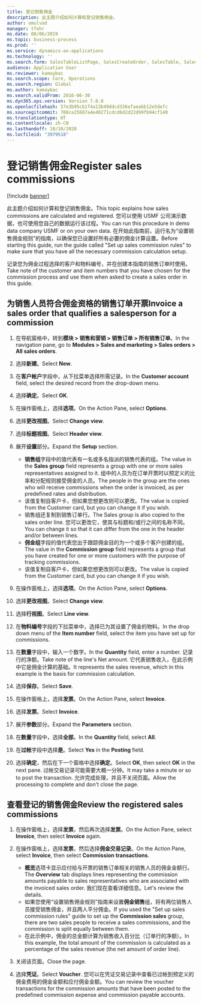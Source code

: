 ```yaml
---
title: 登记销售佣金
description: 此主题介绍如何计算和登记销售佣金。
author: omulvad
manager: tfehr
ms.date: 08/06/2019
ms.topic: business-process
ms.prod: ''
ms.service: dynamics-ax-applications
ms.technology: ''
ms.search.form: SalesTableListPage, SalesCreateOrder, SalesTable, SalesEditLines,  CustInvoiceJournal, CommissionTrans, LedgerTransVoucher, CustClassificationGroup
audience: Application User
ms.reviewer: kamaybac
ms.search.scope: Core, Operations
ms.search.region: Global
ms.author: kamaybac
ms.search.validFrom: 2016-06-30
ms.dyn365.ops.version: Version 7.0.0
ms.openlocfilehash: 57e3b95cb1f4a13b49ddcd336efaeabb12e5defc
ms.sourcegitcommit: 708ca25687a4e48271cdcd6d2d22d99fb94cf140
ms.translationtype: HT
ms.contentlocale: zh-CN
ms.lasthandoff: 10/10/2020
ms.locfileid: "3979518"
---
```

# <a name="register-sales-commissions"></a><span data-ttu-id="41791-103">登记销售佣金</span><span class="sxs-lookup"><span data-stu-id="41791-103">Register sales commissions</span></span>

[!include [banner](../../includes/banner.md)]

<span data-ttu-id="41791-104">此主题介绍如何计算和登记销售佣金。</span><span class="sxs-lookup"><span data-stu-id="41791-104">This topic explains how sales commissions are calculated and registered.</span></span> <span data-ttu-id="41791-105">您可以使用 USMF 公司演示数据，也可使用您自己的数据运行该过程。</span><span class="sxs-lookup"><span data-stu-id="41791-105">You can run this procedure in demo data company USMF or on your own data.</span></span> <span data-ttu-id="41791-106">在开始此指南前，运行名为“设置销售佣金规则”的指南，以确保您已设置好所有必要的佣金计算设置。</span><span class="sxs-lookup"><span data-stu-id="41791-106">Before starting this guide, run the guide called "Set up sales commission rules" to make sure that you have all the necessary commission calculation setup.</span></span>

<span data-ttu-id="41791-107">记录您为佣金过程选择的客户和物料编号，并在创建本指南的销售订单时使用。</span><span class="sxs-lookup"><span data-stu-id="41791-107">Take note of the customer and item numbers that you have chosen for the commission process and use them when asked to create a sales order in this guide.</span></span>


## <a name="invoice-a-sales-order-that-qualifies-a-salesperson-for-a-commission"></a><span data-ttu-id="41791-108">为销售人员符合佣金资格的销售订单开票</span><span class="sxs-lookup"><span data-stu-id="41791-108">Invoice a sales order that qualifies a salesperson for a commission</span></span>
1. <span data-ttu-id="41791-109">在导航窗格中，转到**模块 > 销售和营销 > 销售订单 > 所有销售订单**。</span><span class="sxs-lookup"><span data-stu-id="41791-109">In the navigation pane, go to **Modules > Sales and marketing > Sales orders > All sales orders**.</span></span>
2. <span data-ttu-id="41791-110">选择**新建**。</span><span class="sxs-lookup"><span data-stu-id="41791-110">Select **New**.</span></span>
3. <span data-ttu-id="41791-111">在**客户帐户**字段中，从下拉菜单选择所需记录。</span><span class="sxs-lookup"><span data-stu-id="41791-111">In the **Customer account** field, select the desired record from the drop-down menu.</span></span>
4. <span data-ttu-id="41791-112">选择**确定**。</span><span class="sxs-lookup"><span data-stu-id="41791-112">Select **OK**.</span></span>
5. <span data-ttu-id="41791-113">在操作窗格上，选择**选项**。</span><span class="sxs-lookup"><span data-stu-id="41791-113">On the Action Pane, select **Options**.</span></span>
6. <span data-ttu-id="41791-114">选择**更改视图**。</span><span class="sxs-lookup"><span data-stu-id="41791-114">Select **Change view**.</span></span>
7. <span data-ttu-id="41791-115">选择**标题视图**。</span><span class="sxs-lookup"><span data-stu-id="41791-115">Select **Header view**.</span></span>
8. <span data-ttu-id="41791-116">展开**设置**部分。</span><span class="sxs-lookup"><span data-stu-id="41791-116">Expand the **Setup** section.</span></span>

    - <span data-ttu-id="41791-117">**销售组**字段中的值代表有一名或多名指派的销售代表的组。</span><span class="sxs-lookup"><span data-stu-id="41791-117">The value in the **Sales group** field represents a group with one or more sales representatives assigned to it.</span></span> <span data-ttu-id="41791-118">组中的人员为在订单开票时以预定义的比率和分配规则接受佣金的人员。</span><span class="sxs-lookup"><span data-stu-id="41791-118">The people in the group are the ones who will receive commissions when the order is invoiced, as per predefined rates and distribution.</span></span>   
    - <span data-ttu-id="41791-119">该值复制自客户卡，但如果您想更改则可以更改。</span><span class="sxs-lookup"><span data-stu-id="41791-119">The value is copied from the Customer card, but you can change it if you wish.</span></span>  
    - <span data-ttu-id="41791-120">销售组还复制到销售订单行。</span><span class="sxs-lookup"><span data-stu-id="41791-120">The Sales group is also copied to the sales order line.</span></span> <span data-ttu-id="41791-121">您可以更改它，使其与标题和/或行之间的名称不同。</span><span class="sxs-lookup"><span data-stu-id="41791-121">You can change it so that it can differ from the one in the header and/or between lines.</span></span>  
    - <span data-ttu-id="41791-122">**佣金组**字段的值代表您出于跟踪佣金目的为一个或多个客户创建的组。</span><span class="sxs-lookup"><span data-stu-id="41791-122">The value in the **Commission group** field represents a group that you have created for one or more customers with the purpose of tracking commissions.</span></span>   
    - <span data-ttu-id="41791-123">该值复制自客户卡，但如果您想更改则可以更改。</span><span class="sxs-lookup"><span data-stu-id="41791-123">The value is copied from the Customer card, but you can change it if you wish.</span></span>   

9. <span data-ttu-id="41791-124">在操作窗格上，选择**选项**。</span><span class="sxs-lookup"><span data-stu-id="41791-124">On the Action Pane, select **Options**.</span></span>
10. <span data-ttu-id="41791-125">选择**更改视图**。</span><span class="sxs-lookup"><span data-stu-id="41791-125">Select **Change view**.</span></span>
11. <span data-ttu-id="41791-126">选择**行视图**。</span><span class="sxs-lookup"><span data-stu-id="41791-126">Select **Line view**.</span></span>
12. <span data-ttu-id="41791-127">在**物料编号**字段的下拉菜单中，选择已为其设置了佣金的物料。</span><span class="sxs-lookup"><span data-stu-id="41791-127">In the drop down menu of the **Item number** field, select the item you have set up for commissions.</span></span> 
13. <span data-ttu-id="41791-128">在**数量**字段中，输入一个数字。</span><span class="sxs-lookup"><span data-stu-id="41791-128">In the **Quantity** field, enter a number.</span></span> <span data-ttu-id="41791-129">记录行的净额。</span><span class="sxs-lookup"><span data-stu-id="41791-129">Take note of the line's Net amount.</span></span> <span data-ttu-id="41791-130">它代表销售收入，在此示例中它是佣金计算的基础。</span><span class="sxs-lookup"><span data-stu-id="41791-130">It represents the sales revenue, which in this example is the basis for commission calculation.</span></span>  
14. <span data-ttu-id="41791-131">选择**保存**。</span><span class="sxs-lookup"><span data-stu-id="41791-131">Select **Save**.</span></span>
15. <span data-ttu-id="41791-132">在操作窗格上，选择**发票**。</span><span class="sxs-lookup"><span data-stu-id="41791-132">On the Action Pane, select **Invoice**.</span></span>
16. <span data-ttu-id="41791-133">选择**发票**。</span><span class="sxs-lookup"><span data-stu-id="41791-133">Select **Invoice**.</span></span>
17. <span data-ttu-id="41791-134">展开**参数**部分。</span><span class="sxs-lookup"><span data-stu-id="41791-134">Expand the **Parameters** section.</span></span>
18. <span data-ttu-id="41791-135">在**数量**字段中，选择**全部**。</span><span class="sxs-lookup"><span data-stu-id="41791-135">In the **Quantity** field, select **All**.</span></span>
19. <span data-ttu-id="41791-136">在**过帐**字段中选择**是**。</span><span class="sxs-lookup"><span data-stu-id="41791-136">Select **Yes** in the **Posting** field.</span></span>
20. <span data-ttu-id="41791-137">选择**确定**，然后在下一个窗格中选择**确定**。</span><span class="sxs-lookup"><span data-stu-id="41791-137">Select **OK**, then select **OK** in the next pane.</span></span> <span data-ttu-id="41791-138">过帐交易记录可能需要大概一分钟。</span><span class="sxs-lookup"><span data-stu-id="41791-138">It may take a minute or so to post the transaction.</span></span> <span data-ttu-id="41791-139">允许完成处理，并且不关闭页面。</span><span class="sxs-lookup"><span data-stu-id="41791-139">Allow the processing to complete and don't close the page.</span></span>  

## <a name="review-the-registered-sales-commissions"></a><span data-ttu-id="41791-140">查看登记的销售佣金</span><span class="sxs-lookup"><span data-stu-id="41791-140">Review the registered sales commissions</span></span>
1. <span data-ttu-id="41791-141">在操作窗格上，选择**发票**，然后再次选择**发票**。</span><span class="sxs-lookup"><span data-stu-id="41791-141">On the Action Pane, select **Invoice**, then select **Invoice** again.</span></span>
2. <span data-ttu-id="41791-142">在操作窗格上，选择**发票**，然后选择**佣金交易记录**。</span><span class="sxs-lookup"><span data-stu-id="41791-142">On the Action Pane, select **Invoice**, then select **Commission transactions**.</span></span>

    - <span data-ttu-id="41791-143">**概览**选项卡显示应付给与开票的销售订单相关的销售人员的佣金金额行。</span><span class="sxs-lookup"><span data-stu-id="41791-143">The **Overview** tab displays lines representing the commission amounts payable to sales representatives who are associated with the invoiced sales order.</span></span> <span data-ttu-id="41791-144">我们现在查看详细信息。</span><span class="sxs-lookup"><span data-stu-id="41791-144">Let's review the details.</span></span>  
    - <span data-ttu-id="41791-145">如果您使用“设置销售佣金规则”指南来设置**佣金销售**组，将有两位销售人员接受销售佣金，并且两人平分佣金。</span><span class="sxs-lookup"><span data-stu-id="41791-145">If you used the "Set up sales commission rules" guide to set up the **Commission sales** group, there are two sales people to receive a sales commissions, and the commission is split equally between them.</span></span>  
    - <span data-ttu-id="41791-146">在此示例中，佣金的总金额计算为销售收入百分比（订单行的净额）。</span><span class="sxs-lookup"><span data-stu-id="41791-146">In this example, the total amount of the commission is calculated as a percentage of the sales revenue (the net amount of order line).</span></span>  
3. <span data-ttu-id="41791-147">关闭该页面。</span><span class="sxs-lookup"><span data-stu-id="41791-147">Close the page.</span></span>
4. <span data-ttu-id="41791-148">选择**凭证**。</span><span class="sxs-lookup"><span data-stu-id="41791-148">Select **Voucher**.</span></span> <span data-ttu-id="41791-149">您可以在凭证交易记录中查看已过帐到预定义的佣金费用的佣金金额和应付佣金金额。</span><span class="sxs-lookup"><span data-stu-id="41791-149">You can review the voucher transactions for the commission amounts that have been posted to the predefined commission expense and commission payable accounts.</span></span>  


